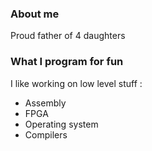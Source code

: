 ### About me

Proud father of 4 daughters

### What I program for fun

I like working on low level stuff :

- Assembly
- FPGA
- Operating system
- Compilers
